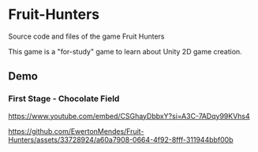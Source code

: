 # Fruit-Hunters
  Source code and files of the game Fruit Hunters

This game is a "for-study" game to learn about Unity 2D game creation.

## Demo

### First Stage - Chocolate Field

https://www.youtube.com/embed/CSGhayDbbxY?si=A3C-7ADqy99KVhs4

https://github.com/EwertonMendes/Fruit-Hunters/assets/33728924/a60a7908-0664-4f92-8fff-311944bbf00b

